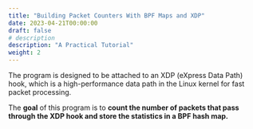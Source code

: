```yaml
---
title: "Building Packet Counters With BPF Maps and XDP"
date: 2023-04-21T00:00:00
draft: false
# description
description: "A Practical Tutorial"
weight: 2
---
```


The program is designed to be attached to an XDP (eXpress Data Path) hook, which is a high-performance data path in the Linux kernel for fast packet processing. 

The **goal** of this program is to **count the number of packets that pass through the XDP hook and store the statistics in a BPF hash map.**

